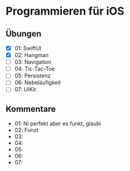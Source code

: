 # Programmieren für iOS

## Übungen

- [X] 01: SwiftUI
- [X] 02: Hangman
- [ ] 03: Navigation
- [ ] 04: Tic-Tac-Toe
- [ ] 05: Persistenz
- [ ] 06: Nebeläufigkeit
- [ ] 07: UIKit

## Kommentare
- 01: Ni perfekt aber es funkt, glaubi
- 02: Funzt
- 03: 
- 04: 
- 05: 
- 06: 
- 07: 
